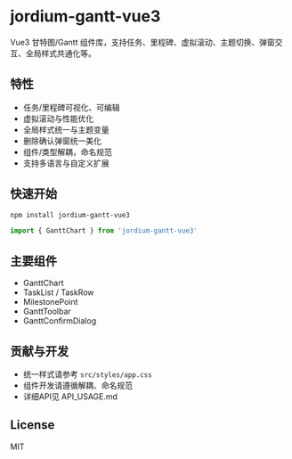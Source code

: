 # jordium-gantt-vue3

Vue3 甘特图/Gantt 组件库，支持任务、里程碑、虚拟滚动、主题切换、弹窗交互、全局样式共通化等。

## 特性
- 任务/里程碑可视化、可编辑
- 虚拟滚动与性能优化
- 全局样式统一与主题变量
- 删除确认弹窗统一美化
- 组件/类型解耦，命名规范
- 支持多语言与自定义扩展

## 快速开始
```bash
npm install jordium-gantt-vue3
```

```js
import { GanttChart } from 'jordium-gantt-vue3'
```

## 主要组件
- GanttChart
- TaskList / TaskRow
- MilestonePoint
- GanttToolbar
- GanttConfirmDialog

## 贡献与开发
- 统一样式请参考 `src/styles/app.css`
- 组件开发请遵循解耦、命名规范
- 详细API见 API_USAGE.md

## License
MIT
